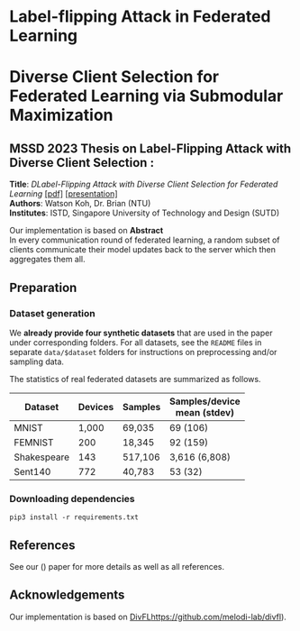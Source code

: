 # Label-flipping Attack in Federated Learning
# Diverse Client Selection for Federated Learning via Submodular Maximization

## MSSD 2023 Thesis on Label-Flipping Attack with Diverse Client Selection :

<b>Title</b>: <i>DLabel-Flipping Attack with Diverse Client Selection for Federated Learning</i> <a href="https://openreview.net/pdf?id=nwKXyFvaUm">[pdf]</a> <a href="https://iclr.cc/virtual/2022/poster/7047">[presentation]</a>\
<b>Authors</b>: Watson Koh, Dr. Brian (NTU)\
<b>Institutes</b>: ISTD, Singapore University of Technology and Design (SUTD)


Our implementation is based on 
<b>Abstract</b>\
In every communication round of federated learning, a random subset of clients communicate their model updates back to the server which then aggregates them all.

## Preparation

### Dataset generation

We **already provide four synthetic datasets** that are used in the paper under corresponding folders. For all datasets, see the `README` files in separate `data/$dataset` folders for instructions on preprocessing and/or sampling data.

The statistics of real federated datasets are summarized as follows.

<center>

| Dataset       | Devices         | Samples|Samples/device <br> mean (stdev) |
| ------------- |-------------| -----| ---|
| MNIST      | 1,000 | 69,035 | 69 (106)| 
| FEMNIST     | 200      |   18,345 | 92 (159)|
| Shakespeare | 143    |    517,106 | 3,616 (6,808)|
| Sent140| 772      |    40,783 | 53 (32)|

</center>

### Downloading dependencies

```
pip3 install -r requirements.txt  
```

## References
See our () paper for more details as well as all references.

## Acknowledgements
Our implementation is based on [DivFL](https://github.com/melodi-lab/divfl)https://github.com/melodi-lab/divfl).
